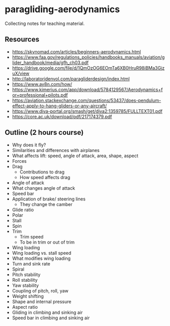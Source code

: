 # paragliding-aerodynamics

Collecting notes for teaching material.


## Resources

- https://skynomad.com/articles/beginners-aerodynamics.html
- https://www.faa.gov/regulations_policies/handbooks_manuals/aviation/glider_handbook/media/gfh_ch03.pdf
- https://drive.google.com/file/d/1QmOzOG6EOmTa6XB0HruR98iBMa3GjzuX/view
- http://laboratoridenvol.com/paragliderdesign/index.html
- https://www.av8n.com/how/
- https://www.kimerius.com/app/download/5784129567/Aerodynamics+for+professional+pilots.pdf
- https://aviation.stackexchange.com/questions/53437/does-pendulum-effect-apply-to-hang-gliders-or-any-aircraft/
- https://www.diva-portal.org/smash/get/diva2:1359785/FULLTEXT01.pdf
- https://core.ac.uk/download/pdf/217174379.pdf


## Outline (2 hours course)

- Why does it fly?
- Similarities and differences with airplanes
- What affects lift: speed, angle of attack, area, shape, aspect
- Forces
- Drag
   - Contributions to drag
   - How speed affects drag
- Angle of attack
- What changes angle of attack
- Speed bar
- Application of brake/ steering lines
   - They change the camber
- Glide ratio
- Polar
- Stall
- Spin
- Trim
   - Trim speed
   - To be in trim or out of trim
- Wing loading
- Wing loading vs. stall speed
- What modifies wing loading
- Turn and sink rate
- Spiral
- Pitch stability
- Roll stability
- Yaw stability
- Coupling of pitch, roll, yaw
- Weight shifting
- Shape and internal pressure
- Aspect ratio
- Gliding in climbing and sinking air
- Speed bar in climbing and sinking air
